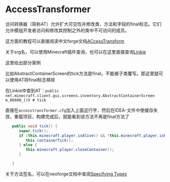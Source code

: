 # AccessTransformer
访问转换器（简称AT）允许扩大可见性并修改类、方法和字段的final标志。它们允许模组开发者访问和修改其控制之外的类中不可访问的成员。

这方面的教程可以直接阅读中文forge文档[ACcessTransform](https://forge-doc-120x-zh-cn.readthedocs.io/zh-cn/latest/advanced/accesstransformers/)

关于srg名，可以使用Minecraft插件查询，也可以在这里直接查询[Linkie](https://linkie.shedaniel.dev/mappings?namespace=mojang_srg&version=1.20.1&search=&translateMode=none)

这里给出部分案例

比如AbstractContainerScreen的tick方法是final，不能被子类覆写。那这里就可以使用AT将final标志移除

在Linkie中查到AT：`public net.minecraft.client.gui.screens.inventory.AbstractContainerScreen m_86600_()V # tick`

直接在`accesstransformer.cfg`加入上面这行字，然后在IDEA-文件中使缓存失效，重载项目，构建完成后，就能看到该方法不再是final方法了

``` java
   public void tick() {
      super.tick();
      if (this.minecraft.player.isAlive() && !this.minecraft.player.isRemoved()) {
         this.containerTick();
      } else {
         this.minecraft.player.closeContainer();
      }

   }
```

关于方法签名，可以在neoforge文档中查阅[Specifying Types](https://docs.neoforged.net/docs/advanced/accesstransformers/#specifying-types)
